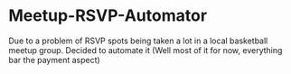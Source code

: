 # Meetup-RSVP-Automator
Due to a problem of RSVP spots being taken a lot in a local basketball meetup group. Decided to automate it (Well most of it for now, everything bar the payment aspect)
